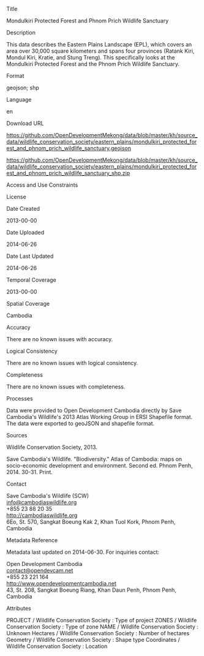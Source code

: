 Title

Mondulkiri Protected Forest and Phnom Prich Wildlife Sanctuary

Description

This data describes the Eastern Plains Landscape (EPL), which covers an area over 30,000 square kilometers and spans four provinces (Ratank Kiri, Mondul Kiri, Kratie, and Stung Treng). This specifically looks at the Mondulkiri Protected Forest and the Phnom Prich Wildlife Sanctuary.

Format

geojson; shp


Language

en

Download URL

https://github.com/OpenDevelopmentMekong/data/blob/master/kh/source_data/wildlife_conservation_society/eastern_plains/mondulkiri_protected_forest_and_phnom_prich_wildlife_sanctuary.geojson

https://github.com/OpenDevelopmentMekong/data/blob/master/kh/source_data/wildlife_conservation_society/eastern_plains/mondulkiri_protected_forest_and_phnom_prich_wildlife_sanctuary_shp.zip

Access and Use Constraints



License



Date Created

2013-00-00

Date Uploaded

2014-06-26

Date Last Updated

2014-06-26

Temporal Coverage

2013-00-00

Spatial Coverage

Cambodia

Accuracy

There are no known issues with accuracy.

Logical Consistency

There are no known issues with logical consistency.

Completeness

There are no known issues with completeness.


Processes

Data were provided to Open Development Cambodia directly by Save Cambodia's Wildlife's 2013 Atlas Working Group in ERSI Shapefile format. The data were exported to geoJSON and shapefile format.

Sources

Wildlife Conservation Society, 2013.

Save Cambodia's Wildlife. "Biodiversity." Atlas of Cambodia: maps on socio-economic development and environment. Second ed. Phnom Penh, 2014. 30-31. Print.

Contact

Save Cambodia's Wildlife (SCW)  
info@cambodiaswildlife.org  
+855 23 88 20 35  
http://cambodiaswildlife.org  
6Eo, St. 570, Sangkat Boeung Kak 2, Khan Tuol Kork, Phnom Penh, Cambodia  

Metadata Reference

Metadata last updated on 2014-06-30. For inquiries contact:

Open Development Cambodia  
contact@opendevcam.net  
+855 23 221 164  
http://www.opendevelopmentcambodia.net  
43, St. 208, Sangkat Boeung Riang, Khan Daun Penh, Phnom Penh, Cambodia


Attributes

PROJECT / Wildlife Conservation Society : Type of project 
ZONES / Wildlife Conservation Society : Type of zone
NAME / Wildlife Conservation Society : Unknown
Hectares / Wildlife Conservation Society : Number of hectares
Geometry / Wildlife Conservation Society : Shape type
Coordinates / Wildlife Conservation Society : Location





